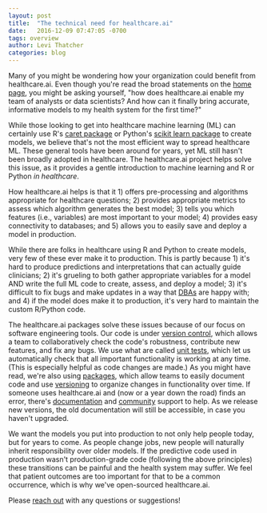 ```yaml
---
layout: post
title:  "The technical need for healthcare.ai"
date:   2016-12-09 07:47:05 -0700
tags: overview
author: Levi Thatcher
categories: blog
---
```

Many of you might be wondering how your organization could benefit from healthcare.ai. Even though you're read the broad statements on the [home page](http://healthcare.ai), you might be asking yourself, "how does healthcare.ai enable my team of analysts or data scientists? And how can it finally bring accurate, informative models to my health system for the first time?"

While those looking to get into healthcare machine learning (ML) can certainly use R's [caret package](http://topepo.github.io/caret/index.html) or Python's [scikit learn package](http://scikit-learn.org/stable/) to create models, we believe that's not the most efficient way to spread healthcare ML. These general tools have been around for years, yet ML still hasn't been broadly adopted in healthcare. The healthcare.ai project helps solve this issue, as it provides a gentle introduction to machine learning and R or Python *in healthcare*. 

How healthcare.ai helps is that it 1) offers pre-processing and algorithms appropriate for healthcare questions; 2) provides appropriate metrics to assess which algorithm generates the best model; 3) tells you which features (i.e., variables) are most important to your model; 4) provides easy connectivity to databases; and 5) allows you to easily save and deploy a model in production.

While there are folks in healthcare using R and Python to create models, very few of these ever make it to production. This is partly because 1) it's hard to produce predictions and interpretations that can actually guide clinicians; 2) it's grueling to both gather appropriate variables for a model AND write the full ML code to create, assess, and deploy a model; 3) it's difficult to fix bugs and make updates in a way that [DBAs](https://en.wikipedia.org/wiki/Database_administrator) are happy with; and 4) if the model does make it to production, it's very hard to maintain the custom R/Python code. 

The healthcare.ai packages solve these issues because of our focus on software engineering tools. Our code is under [version control](https://en.wikipedia.org/wiki/Version_control), which allows a team to collaboratively check the code's robustness, contribute new features, and fix any bugs. We use what are called [unit tests](https://en.wikipedia.org/wiki/Unit_testing), which let us automatically check that all important functionality is working at any time. (This is especially helpful as code changes are made.) As you might have read, we're also using [packages](http://r-pkgs.had.co.nz/intro.html), which allow teams to easily document code and use [versioning](http://yihui.name/en/2013/06/r-package-versioning/) to organize changes in functionality over time. If someone uses healthcare.ai and (now or a year down the road) finds an error, there's [documentation](http://healthcare.ai/r) and [community](https://groups.google.com/forum/#!forum/healthcareai-users) support to help. As we release new versions, the old documentation will still be accessible, in case you haven't upgraded. 

We want the models you put into production to not only help people today, but for years to come. As people change jobs, new people will naturally inherit responsibility over older models. If the predictive code used in production wasn't production-grade code (following the above principles) these transitions can be painful and the health system may suffer. We feel that patient outcomes are too important for that to be a common occurrence, which is why we've open-sourced healthcare.ai.

Please [reach out](http://healthcare.ai/contact) with any questions or suggestions!